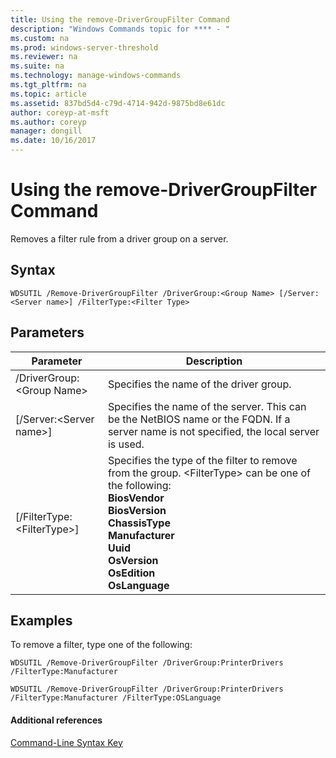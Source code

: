 ```yaml
---
title: Using the remove-DriverGroupFilter Command
description: "Windows Commands topic for **** - "
ms.custom: na
ms.prod: windows-server-threshold
ms.reviewer: na
ms.suite: na
ms.technology: manage-windows-commands
ms.tgt_pltfrm: na
ms.topic: article
ms.assetid: 837bd5d4-c79d-4714-942d-9875bd8e61dc
author: coreyp-at-msft
ms.author: coreyp
manager: dongill
ms.date: 10/16/2017
---
```


# Using the remove-DriverGroupFilter Command



Removes a filter rule from a driver group on a server.

## Syntax

```
WDSUTIL /Remove-DriverGroupFilter /DriverGroup:<Group Name> [/Server:<Server name>] /FilterType:<Filter Type>
```

## Parameters

|Parameter|Description|
|---------|-----------|
|/DriverGroup:\<Group Name>|Specifies the name of the driver group.|
|[/Server:\<Server name>]|Specifies the name of the server. This can be the NetBIOS name or the FQDN. If a server name is not specified, the local server is used.|
|[/FilterType:\<FilterType>]|Specifies the type of the filter to remove from the group. \<FilterType> can be one of the following:</br>**BiosVendor**</br>**BiosVersion**</br>**ChassisType**</br>**Manufacturer**</br>**Uuid**</br>**OsVersion**</br>**OsEdition**</br>**OsLanguage**|

## <a name="BKMK_examples"></a>Examples

To remove a filter, type one of the following:
```
WDSUTIL /Remove-DriverGroupFilter /DriverGroup:PrinterDrivers /FilterType:Manufacturer
```
```
WDSUTIL /Remove-DriverGroupFilter /DriverGroup:PrinterDrivers /FilterType:Manufacturer /FilterType:OSLanguage
```

#### Additional references

[Command-Line Syntax Key](command-line-syntax-key.md)